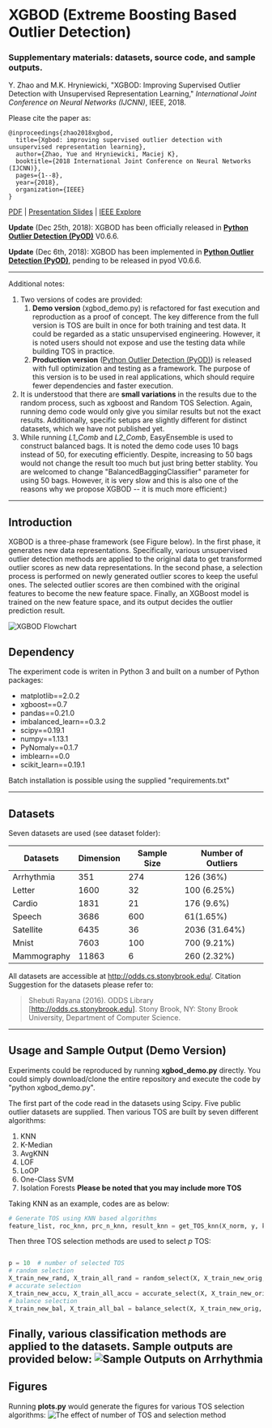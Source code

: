 # XGBOD (Extreme Boosting Based Outlier Detection)
### Supplementary materials: datasets, source code, and sample outputs.

Y. Zhao and M.K. Hryniewicki, "XGBOD: Improving Supervised Outlier Detection with Unsupervised Representation Learning," *International Joint Conference on Neural Networks (IJCNN)*, IEEE, 2018.

Please cite the paper as:

    @inproceedings{zhao2018xgbod,
      title={Xgbod: improving supervised outlier detection with unsupervised representation learning},
      author={Zhao, Yue and Hryniewicki, Maciej K},
      booktitle={2018 International Joint Conference on Neural Networks (IJCNN)},
      pages={1--8},
      year={2018},
      organization={IEEE}
    }

[PDF](https://www.cs.toronto.edu/~yuezhao/s/edited_XGBOD.pdf) | 
[Presentation Slides](https://www.cs.toronto.edu/~yuezhao/s/IJCNN2018-XGBOD-56x7.pdf) |
[IEEE Explore](https://ieeexplore.ieee.org/document/8489605)


**Update** (Dec 25th, 2018): XGBOD has been officially released in **[Python Outlier Detection (PyOD)](https://github.com/yzhao062/pyod)** V0.6.6.

**Update** (Dec 6th, 2018): XGBOD has been implemented in **[Python Outlier Detection (PyOD)](https://github.com/yzhao062/pyod)**, 
pending to be released in pyod V0.6.6.

------------

Additional notes:
1. Two versions of codes are provided:
   1. **Demo version** (xgbod_demo.py) is refactored for fast execution and reproduction as a proof of concept. The key difference from the full version is TOS are built in once for both training and test data. It could be regarded as a static unsupervised engineering. However, it is noted users should not expose and use the testing data while building TOS in practice. 
   2. **Production version** ([Python Outlier Detection (PyOD)](https://github.com/yzhao062/pyod)) is released with full optimization and testing as a framework. The purpose of this version is to be used in real applications, which should require fewer dependencies and faster execution.
3. It is understood that there are **small variations** in the results due to the random process, such as xgboost and Random TOS Selection. Again, running demo code would only give you similar results but not the exact results. Additionally, specific setups are slightly different for distinct datasets, which we have not published yet.
4. While running *L1_Comb* and *L2_Comb*, EasyEnsemble is used to construct balanced bags. It is noted the demo code uses 10 bags instead of 50, for executing efficiently. Despite, increasing to 50 bags would not change the result too much but just bring better stablity. You are welcomed to change "BalancedBaggingClassifier" parameter for using 50 bags. However, it is very slow and this is also one of the reasons why we propose XGBOD -- it is much more efficient:)

------------

##  Introduction
XGBOD is a three-phase framework (see Figure below). In the first phase, it generates new data representations. Specifically, various unsupervised outlier detection methods are applied to the original data to get transformed outlier scores as new data representations. In the second phase, a selection process is performed on newly generated outlier scores to keep the useful ones. The selected outlier scores are then combined with the original features to become the new feature space. Finally, an XGBoost model is trained on the new feature space, and its output decides the outlier prediction result.

![XGBOD Flowchart](https://github.com/yzhao062/XGBOD/blob/master/figs/flowchart.png "XGBOD Flowchart")

## Dependency
The experiment code is writen in Python 3 and built on a number of Python packages:
- matplotlib==2.0.2
- xgboost==0.7
- pandas==0.21.0
- imbalanced_learn==0.3.2
- scipy==0.19.1
- numpy==1.13.1
- PyNomaly==0.1.7
- imblearn==0.0
- scikit_learn==0.19.1

Batch installation is possible using the supplied "requirements.txt"

------------


## Datasets
Seven datasets are used (see dataset folder):

| Datasets     | Dimension  | Sample Size  | Number of Outliers  |
| ------------ | -----------| ------------ | ------------------- |
| Arrhythmia   | 351        | 274          | 126 (36%)           |
| Letter       | 1600       | 32           | 100 (6.25%)         |
| Cardio       | 1831       | 21           | 176 (9.6%)          |
| Speech       | 3686       | 600          | 61(1.65%)           |
| Satellite    | 6435       | 36           | 2036 (31.64%)       |
| Mnist        | 7603       | 100          | 700 (9.21%)         |
| Mammography  | 11863      | 6            | 260 (2.32%)         |

All datasets are accessible at http://odds.cs.stonybrook.edu/. Citation Suggestion for the datasets please refer to: 
> Shebuti Rayana (2016).  ODDS Library [http://odds.cs.stonybrook.edu]. Stony Brook, NY: Stony Brook University, Department of Computer Science.

------------


## Usage and Sample Output (Demo Version)
Experiments could be reproduced by running **xgbod_demo.py** directly. You could simply download/clone the entire repository and execute the code by "python xgbod_demo.py".

The first part of the code read in the datasets using Scipy. Five public outlier datasets are supplied. Then various TOS are built by seven different algorithms:
1. KNN 
2. K-Median 
3. AvgKNN 
4. LOF
5. LoOP
6. One-Class SVM 
7. Isolation Forests
**Please be noted that you may include more TOS**

Taking KNN as an example, codes are as below:

```python
# Generate TOS using KNN based algorithms
feature_list, roc_knn, prc_n_knn, result_knn = get_TOS_knn(X_norm, y, k_range, feature_list)
```

Then three TOS selection methods are used to select *p* TOS:

```python

p = 10  # number of selected TOS
# random selection
X_train_new_rand, X_train_all_rand = random_select(X, X_train_new_orig, roc_list, p)
# accurate selection
X_train_new_accu, X_train_all_accu = accurate_select(X, X_train_new_orig, feature_list, roc_list, p)
# balance selection
X_train_new_bal, X_train_all_bal = balance_select(X, X_train_new_orig, roc_list, p)
```

Finally, various classification methods are applied to the datasets.
Sample outputs are provided below:
![Sample Outputs on Arrhythmia](https://github.com/yzhao062/XGBOD/blob/master/figs/sample_outputs.png "Sample Outputs on Arrhythmia")
------------
## Figures

Running **plots.py** would generate the figures for various TOS selection algorithms:
![The effect of number of TOS and selection method](https://github.com/yzhao062/XGBOD/blob/master/figs/results.png "The effect of number of TOS and selection method")

